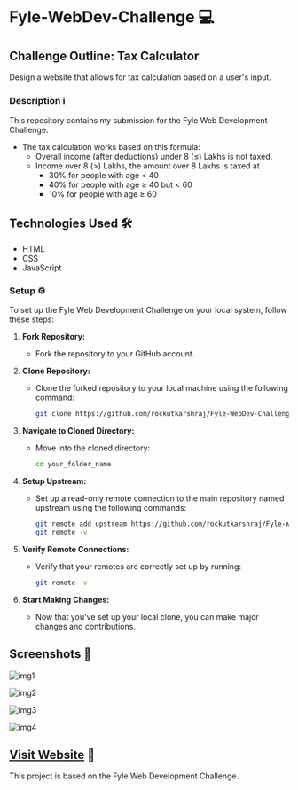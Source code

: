 # Fyle-WebDev-Challenge 💻

## Challenge Outline: Tax Calculator

Design a website that allows for tax calculation based on a user's input.

### Description ℹ️
This repository contains my submission for the Fyle Web Development Challenge.

- The tax calculation works based on this formula:
    - Overall income (after deductions) under 8 (≤) Lakhs is not taxed.
    - Income over 8 (>) Lakhs, the amount over 8 Lakhs is taxed at
        - 30% for people with age < 40
        - 40% for people with age ≥ 40 but < 60
        - 10% for people with age ≥ 60

## Technologies Used 🛠️
- HTML
- CSS
- JavaScript

### Setup ⚙️
To set up the Fyle Web Development Challenge on your local system, follow these steps:

1. **Fork Repository:**
   - Fork the repository to your GitHub account.

2. **Clone Repository:**
   - Clone the forked repository to your local machine using the following command:
     ```bash
     git clone https://github.com/rockutkarshraj/Fyle-WebDev-Challenge.git
     ```

3. **Navigate to Cloned Directory:**
   - Move into the cloned directory:
     ```bash
     cd your_folder_name
     ```

4. **Setup Upstream:**
   - Set up a read-only remote connection to the main repository named upstream using the following commands:
     ```bash
     git remote add upstream https://github.com/rockutkarshraj/Fyle-WebDev-Challenge.git
     git remote -v
     ```

5. **Verify Remote Connections:**
   - Verify that your remotes are correctly set up by running:
     ```bash
     git remote -v
     ```

6. **Start Making Changes:**
   - Now that you've set up your local clone, you can make major changes and contributions.
    


## Screenshots 📸
![img1](https://github.com/rockutkarshraj/FyleWebDevChallenge/assets/74066135/ceb89689-3bdd-4a99-9380-a0e7c582dfd7)


![img2](https://github.com/rockutkarshraj/FyleWebDevChallenge/assets/74066135/50ea7e37-c2cc-4c52-852b-df5ea7189731)


![img3](https://github.com/rockutkarshraj/FyleWebDevChallenge/assets/74066135/1d745afa-da25-493c-9b39-30d413a5652a)


![img4](https://github.com/rockutkarshraj/FyleWebDevChallenge/assets/74066135/5c043080-7a68-462f-8e43-4d87c24f084c)

## [Visit Website](https://fyle-web-dev-challenge.vercel.app/) 🙌
This project is based on the Fyle Web Development Challenge.
